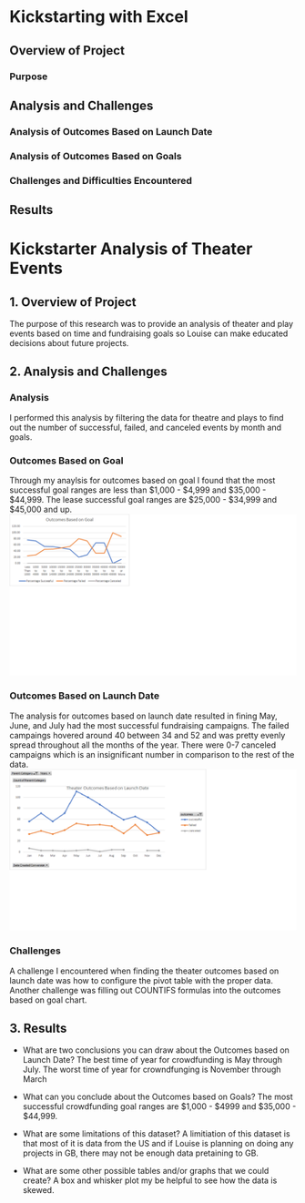 # Kickstarting with Excel

## Overview of Project

### Purpose

## Analysis and Challenges

### Analysis of Outcomes Based on Launch Date

### Analysis of Outcomes Based on Goals

### Challenges and Difficulties Encountered

## Results

# Kickstarter Analysis of Theater Events

## 1. Overview of Project
The purpose of this research was to provide an analysis of theater and play events based on time and fundraising goals so Louise can make educated decisions about future projects. 

## 2. Analysis and Challenges
### Analysis
I performed this analysis by filtering the data for theatre and plays to find out the number of successful, failed, and canceled events by month and goals. 
### Outcomes Based on Goal
Through my anaylsis for outcomes based on goal I found that the most successful goal ranges are less than $1,000 - $4,999 and $35,000 - $44,999. The lease successful goal ranges are $25,000 - $34,999 and $45,000 and up. 
![OUTCOMES_VS_GOAL](Outcomes_vs_Goals.png) 
### Outcomes Based on Launch Date
The analysis for outcomes based on launch date resulted in fining May, June, and July had the most successful fundraising campaigns. The failed campaings hovered around 40 between 34 and 52 and was pretty evenly spread throughout all the months of the year. There were 0-7 canceled campaigns which is an insignificant number in comparison to the rest of the data. 
![THEATER_OUTCOMES_VS_LAUNCH](Theater_Outcomes_vs_Launch.png) 
### Challenges
A challenge I encountered when finding the theater outcomes based on launch date was how to configure the pivot table with the proper data. Another challenge was filling out COUNTIFS formulas into the outcomes based on goal chart. 
## 3. Results
- What are two conclusions you can draw about the Outcomes based on Launch Date?
The best time of year for crowdfunding is May through July. 
The worst time of year for crowndfunging is November through March

- What can you conclude about the Outcomes based on Goals?
The most successful crowdfunding goal ranges are $1,000 - $4999 and $35,000 - $44,999.
- What are some limitations of this dataset?
A limitiation of this dataset is that most of it is data from the US and if Louise is planning on doing any projects in GB, there may not be enough data pretaining to GB. 
- What are some other possible tables and/or graphs that we could create?
A box and whisker plot my be helpful to see how the data is skewed. 
